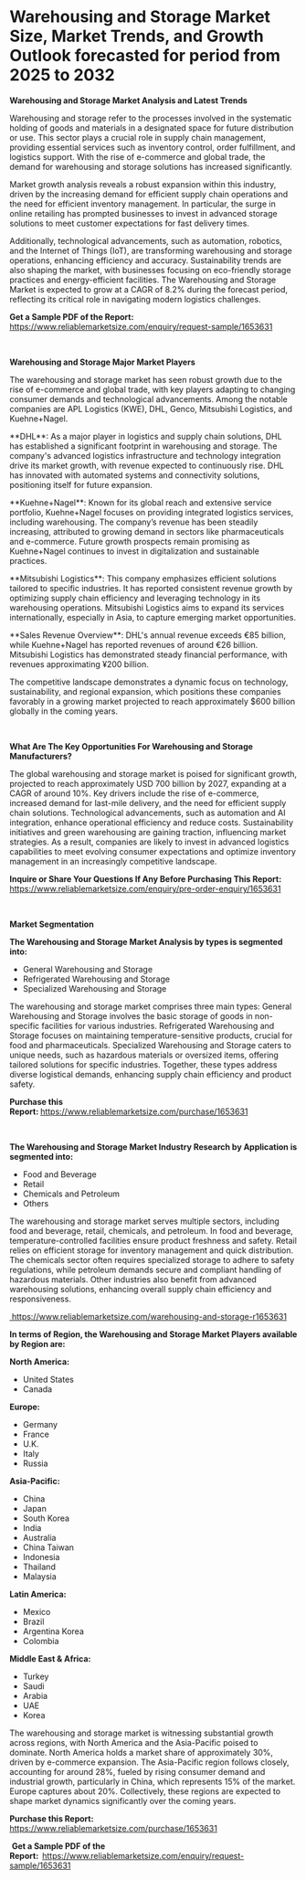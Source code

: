<p><h1>Warehousing and Storage Market Size, Market Trends, and Growth Outlook forecasted for period from 2025 to 2032</h1></p><p><strong>Warehousing and Storage Market Analysis and Latest Trends</strong></p>
<p><p>Warehousing and storage refer to the processes involved in the systematic holding of goods and materials in a designated space for future distribution or use. This sector plays a crucial role in supply chain management, providing essential services such as inventory control, order fulfillment, and logistics support. With the rise of e-commerce and global trade, the demand for warehousing and storage solutions has increased significantly.</p><p>Market growth analysis reveals a robust expansion within this industry, driven by the increasing demand for efficient supply chain operations and the need for efficient inventory management. In particular, the surge in online retailing has prompted businesses to invest in advanced storage solutions to meet customer expectations for fast delivery times. </p><p>Additionally, technological advancements, such as automation, robotics, and the Internet of Things (IoT), are transforming warehousing and storage operations, enhancing efficiency and accuracy. Sustainability trends are also shaping the market, with businesses focusing on eco-friendly storage practices and energy-efficient facilities. The Warehousing and Storage Market is expected to grow at a CAGR of 8.2% during the forecast period, reflecting its critical role in navigating modern logistics challenges.</p></p>
<p><strong>Get a Sample PDF of the Report:&nbsp;</strong> <a href="https://www.reliablemarketsize.com/enquiry/request-sample/1653631?utm_campaign=1885&utm_medium=2&utm_source=Github&utm_content=ia&utm_term=19042025&utm_id=warehousing-and-storage">https://www.reliablemarketsize.com/enquiry/request-sample/1653631</a></p>
<p>&nbsp;</p>
<p><strong>Warehousing and Storage Major Market Players</strong></p>
<p><p>The warehousing and storage market has seen robust growth due to the rise of e-commerce and global trade, with key players adapting to changing consumer demands and technological advancements. Among the notable companies are APL Logistics (KWE), DHL, Genco, Mitsubishi Logistics, and Kuehne+Nagel.</p><p>**DHL**: As a major player in logistics and supply chain solutions, DHL has established a significant footprint in warehousing and storage. The company's advanced logistics infrastructure and technology integration drive its market growth, with revenue expected to continuously rise. DHL has innovated with automated systems and connectivity solutions, positioning itself for future expansion.</p><p>**Kuehne+Nagel**: Known for its global reach and extensive service portfolio, Kuehne+Nagel focuses on providing integrated logistics services, including warehousing. The company’s revenue has been steadily increasing, attributed to growing demand in sectors like pharmaceuticals and e-commerce. Future growth prospects remain promising as Kuehne+Nagel continues to invest in digitalization and sustainable practices.</p><p>**Mitsubishi Logistics**: This company emphasizes efficient solutions tailored to specific industries. It has reported consistent revenue growth by optimizing supply chain efficiency and leveraging technology in its warehousing operations. Mitsubishi Logistics aims to expand its services internationally, especially in Asia, to capture emerging market opportunities.</p><p>**Sales Revenue Overview**: DHL's annual revenue exceeds €85 billion, while Kuehne+Nagel has reported revenues of around €26 billion. Mitsubishi Logistics has demonstrated steady financial performance, with revenues approximating ¥200 billion.</p><p>The competitive landscape demonstrates a dynamic focus on technology, sustainability, and regional expansion, which positions these companies favorably in a growing market projected to reach approximately $600 billion globally in the coming years.</p></p>
<p>&nbsp;</p>
<p><strong>What Are The Key Opportunities For Warehousing and Storage Manufacturers?</strong></p>
<p><p>The global warehousing and storage market is poised for significant growth, projected to reach approximately USD 700 billion by 2027, expanding at a CAGR of around 10%. Key drivers include the rise of e-commerce, increased demand for last-mile delivery, and the need for efficient supply chain solutions. Technological advancements, such as automation and AI integration, enhance operational efficiency and reduce costs. Sustainability initiatives and green warehousing are gaining traction, influencing market strategies. As a result, companies are likely to invest in advanced logistics capabilities to meet evolving consumer expectations and optimize inventory management in an increasingly competitive landscape.</p></p>
<p><strong>Inquire or Share Your Questions If Any Before Purchasing This Report:</strong> <a href="https://www.reliablemarketsize.com/enquiry/pre-order-enquiry/1653631?utm_campaign=1885&utm_medium=2&utm_source=Github&utm_content=ia&utm_term=19042025&utm_id=warehousing-and-storage">https://www.reliablemarketsize.com/enquiry/pre-order-enquiry/1653631</a></p>
<p>&nbsp;</p>
<p><strong>Market Segmentation</strong></p>
<p><strong>The Warehousing and Storage Market Analysis by types is segmented into:</strong></p>
<p><ul><li>General Warehousing and Storage</li><li>Refrigerated Warehousing and Storage</li><li>Specialized Warehousing and Storage</li></ul></p>
<p><p>The warehousing and storage market comprises three main types: General Warehousing and Storage involves the basic storage of goods in non-specific facilities for various industries. Refrigerated Warehousing and Storage focuses on maintaining temperature-sensitive products, crucial for food and pharmaceuticals. Specialized Warehousing and Storage caters to unique needs, such as hazardous materials or oversized items, offering tailored solutions for specific industries. Together, these types address diverse logistical demands, enhancing supply chain efficiency and product safety.</p></p>
<p><strong>Purchase this Report:&nbsp;</strong><a href="https://www.reliablemarketsize.com/purchase/1653631?utm_campaign=1885&utm_medium=2&utm_source=Github&utm_content=ia&utm_term=19042025&utm_id=warehousing-and-storage">https://www.reliablemarketsize.com/purchase/1653631</a></p>
<p>&nbsp;</p>
<p><strong>The Warehousing and Storage Market Industry Research by Application is segmented into:</strong></p>
<p><ul><li>Food and Beverage</li><li>Retail</li><li>Chemicals and Petroleum</li><li>Others</li></ul></p>
<p><p>The warehousing and storage market serves multiple sectors, including food and beverage, retail, chemicals, and petroleum. In food and beverage, temperature-controlled facilities ensure product freshness and safety. Retail relies on efficient storage for inventory management and quick distribution. The chemicals sector often requires specialized storage to adhere to safety regulations, while petroleum demands secure and compliant handling of hazardous materials. Other industries also benefit from advanced warehousing solutions, enhancing overall supply chain efficiency and responsiveness.</p></p>
<p><a href="https://www.reliablemarketsize.com/warehousing-and-storage-r1653631?utm_campaign=1885&utm_medium=2&utm_source=Github&utm_content=ia&utm_term=19042025&utm_id=warehousing-and-storage">&nbsp;https://www.reliablemarketsize.com/warehousing-and-storage-r1653631</a></p>
<p><strong>In terms of Region, the Warehousing and Storage Market Players available by Region are:</strong></p>
<p>
    <p> <strong> North America: </strong>
        <ul>
            <li>United States</li>
            <li>Canada</li>
        </ul>
        </p> 
    <p> <strong> Europe: </strong>
        <ul>
            <li>Germany</li>
            <li>France</li>
            <li>U.K.</li>
            <li>Italy</li>
            <li>Russia</li>
        </ul>
        </p> 
    <p> <strong> Asia-Pacific: </strong>
        <ul>
            <li>China</li>
            <li>Japan</li>
            <li>South Korea</li>
            <li>India</li>
            <li>Australia</li>
            <li>China Taiwan</li>
            <li>Indonesia</li>
            <li>Thailand</li>
            <li>Malaysia</li>
        </ul>
        </p> 
    <p> <strong> Latin America: </strong>
        <ul>
            <li>Mexico</li>
            <li>Brazil</li>
            <li>Argentina Korea</li>
            <li>Colombia</li>
        </ul>
        </p> 
    <p> <strong> Middle East & Africa: </strong>
        <ul>
            <li>Turkey</li>
            <li>Saudi</li>
            <li>Arabia</li>
            <li>UAE</li>
            <li>Korea</li>
        </ul>
    </p>
    </p>
<p><p>The warehousing and storage market is witnessing substantial growth across regions, with North America and the Asia-Pacific poised to dominate. North America holds a market share of approximately 30%, driven by e-commerce expansion. The Asia-Pacific region follows closely, accounting for around 28%, fueled by rising consumer demand and industrial growth, particularly in China, which represents 15% of the market. Europe captures about 20%. Collectively, these regions are expected to shape market dynamics significantly over the coming years.</p></p>
<p><strong>Purchase this Report: </strong><a href="https://www.reliablemarketsize.com/purchase/1653631?utm_campaign=1885&utm_medium=2&utm_source=Github&utm_content=ia&utm_term=19042025&utm_id=warehousing-and-storage">https://www.reliablemarketsize.com/purchase/1653631</a></p>
<p>&nbsp;<strong>Get a Sample PDF of the Report:&nbsp;&nbsp;</strong><a href="https://www.reliablemarketsize.com/enquiry/request-sample/1653631?utm_campaign=1885&utm_medium=2&utm_source=Github&utm_content=ia&utm_term=19042025&utm_id=warehousing-and-storage">https://www.reliablemarketsize.com/enquiry/request-sample/1653631</a></p>
<p><strong></strong></p>
<p><p></p><p></p><p></p></p>